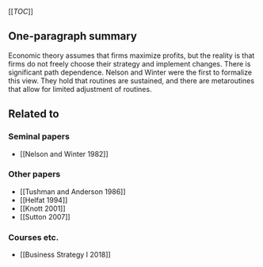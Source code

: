 [[_TOC_]]

## One-paragraph summary
Economic theory assumes that firms maximize profits, but the reality is that firms do not freely choose their strategy and implement changes. There is significant path dependence. Nelson and Winter were the first to formalize this view. They hold that routines are sustained, and there are metaroutines that allow for limited adjustment of routines.

## Related to

### Seminal papers
* [[Nelson and Winter 1982]]

### Other papers
* [[Tushman and Anderson 1986]]
* [[Helfat 1994]]
* [[Knott 2001]]
* [[Sutton 2007]]

### Courses etc.
* [[Business Strategy I 2018]]